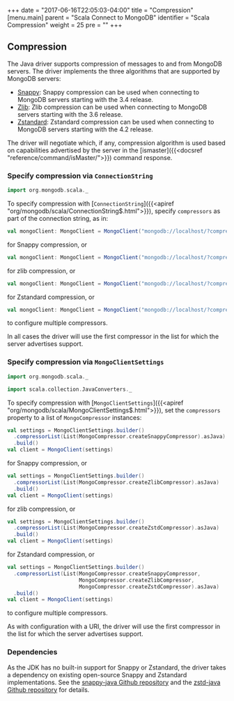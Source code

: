 +++
date = "2017-06-16T22:05:03-04:00"
title = "Compression"
[menu.main]
  parent = "Scala Connect to MongoDB"
  identifier = "Scala Compression"
  weight = 25
  pre = "<i class='fa'></i>"
+++

## Compression

The Java driver supports compression of messages to and from MongoDB servers.  The driver implements the three algorithms that are 
supported by MongoDB servers:

* [Snappy](https://google.github.io/snappy/): Snappy compression can be used when connecting to MongoDB servers starting with the 3.4 
release.
* [Zlib](https://zlib.net/): Zlib compression can be used when connecting to MongoDB servers starting with the 3.6 release.
* [Zstandard](https://github.com/facebook/zstd/): Zstandard compression can be used when connecting to MongoDB servers starting with the 4.2 release.

The driver will negotiate which, if any, compression algorithm is used based on capabilities advertised by the server in
the [ismaster]({{<docsref "reference/command/isMaster/">}}) command response. 

### Specify compression via `ConnectionString`

```scala
import org.mongodb.scala._
```

To specify compression with [`ConnectionString`]({{<apiref "org/mongodb/scala/ConnectionString$.html">}}), specify `compressors` as part of the connection
string, as in:

```scala
val mongoClient: MongoClient = MongoClient("mongodb://localhost/?compressors=snappy")
```

for Snappy compression, or

```scala
val mongoClient: MongoClient = MongoClient("mongodb://localhost/?compressors=zlib")
```

for zlib compression, or 

```scala
val mongoClient: MongoClient = MongoClient("mongodb://localhost/?compressors=zstd")
```

for Zstandard compression, or 

```scala
val mongoClient: MongoClient = MongoClient("mongodb://localhost/?compressors=snappy,zlib,zstd")
```

to configure multiple compressors. 

In all cases the driver will use the first compressor in the list for which the server advertises support. 

### Specify compression via `MongoClientSettings`

```scala
import org.mongodb.scala._

import scala.collection.JavaConverters._
```

To specify compression with [`MongoClientSettings`]({{<apiref "org/mongodb/scala/MongoClientSettings$.html">}}), set the `compressors` property 
to a list of `MongoCompressor` instances:

```scala
val settings = MongoClientSettings.builder()
  .compressorList(List(MongoCompressor.createSnappyCompressor).asJava)
  .build()
val client = MongoClient(settings)
```

for Snappy compression, or

```scala
val settings = MongoClientSettings.builder()
  .compressorList(List(MongoCompressor.createZlibCompressor).asJava)
  .build()
val client = MongoClient(settings)
```

for zlib compression, or

```scala
val settings = MongoClientSettings.builder()
  .compressorList(List(MongoCompressor.createZstdCompressor).asJava)
  .build()
val client = MongoClient(settings)
```

for Zstandard compression, or

```scala
val settings = MongoClientSettings.builder()
  .compressorList(List(MongoCompressor.createSnappyCompressor,
                       MongoCompressor.createZlibCompressor,
                       MongoCompressor.createZstdCompressor).asJava)
  .build()
val client = MongoClient(settings)
```

to configure multiple compressors. 

As with configuration with a URI, the driver will use the first compressor in the list for which the server advertises support. 

### Dependencies

As the JDK has no built-in support for Snappy or Zstandard, the driver takes a dependency on existing open-source Snappy and Zstandard implementations.  See the
[snappy-java Github repository](https://github.com/xerial/snappy-java) and the
[zstd-java Github repository](https://github.com/luben/zstd-jni) for details.
 
